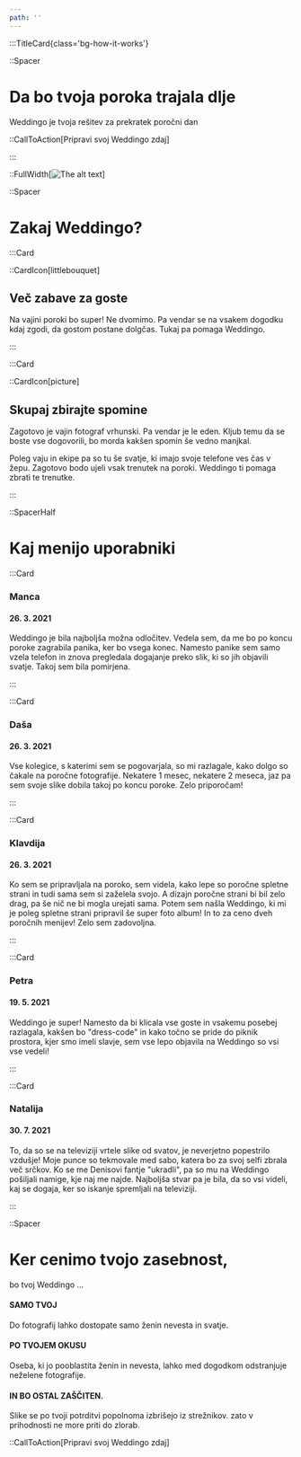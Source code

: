 ```yaml
---
path: ''
---
```



:::TitleCard{class='bg-how-it-works'}

::Spacer
# Da bo tvoja poroka trajala dlje



Weddingo je tvoja rešitev za prekratek poročni dan

::CallToAction[Pripravi svoj Weddingo zdaj]

:::




::FullWidth[![The alt text](/images/pattern.svg)]

::Spacer

# Zakaj Weddingo?

:::Card

::CardIcon[littlebouquet]

## Več zabave za goste

Na vajini poroki bo super! Ne dvomimo. Pa vendar se na vsakem dogodku kdaj zgodi, da gostom postane dolgčas. Tukaj pa pomaga Weddingo.

:::

:::Card

::CardIcon[picture]

## Skupaj zbirajte spomine

Zagotovo je vajin fotograf vrhunski. Pa vendar je le eden. Kljub temu da se boste vse dogovorili, bo morda kakšen spomin še vedno manjkal. 

Poleg vaju in ekipe pa so tu še svatje, ki imajo svoje telefone ves čas v žepu. Zagotovo bodo ujeli vsak trenutek na poroki. Weddingo ti pomaga zbrati te trenutke.

:::

::SpacerHalf
# Kaj menijo uporabniki

:::Card

### Manca

#### 26. 3. 2021

Weddingo je bila najboljša možna odločitev. Vedela sem, da me bo po koncu poroke zagrabila panika, ker bo vsega konec. Namesto panike sem samo vzela telefon in znova pregledala dogajanje preko slik, ki so jih objavili svatje. Takoj sem bila pomirjena.

:::

:::Card

### Daša

#### 26. 3. 2021

Vse kolegice, s katerimi sem se pogovarjala, so mi razlagale, kako dolgo so čakale na poročne fotografije. Nekatere 1 mesec, nekatere 2 meseca, jaz pa sem svoje slike dobila takoj po koncu poroke. Zelo priporočam!

:::

:::Card

### Klavdija

#### 26. 3. 2021

Ko sem se pripravljala na poroko, sem videla, kako lepe so poročne spletne strani in tudi sama sem si zaželela svojo. A dizajn poročne
strani bi bil zelo drag, pa še nič ne bi mogla urejati sama. Potem sem našla Weddingo, ki mi je poleg spletne strani pripravil še super foto album! In to za ceno dveh poročnih menijev! Zelo sem zadovoljna.

:::


:::Card 


### Petra

#### 19. 5. 2021

Weddingo je super! Namesto da bi klicala vse goste in vsakemu posebej razlagala, kakšen bo "dress-code" in kako točno se pride do piknik prostora, kjer smo imeli slavje, sem vse lepo objavila na Weddingo so vsi vse vedeli!

:::


:::Card 

### Natalija

#### 30. 7. 2021

To, da so se na televiziji vrtele slike od svatov, je neverjetno popestrilo vzdušje! Moje punce so tekmovale med sabo, katera bo za svoj selfi zbrala več srčkov. Ko se me Denisovi fantje
"ukradli", pa so mu na Weddingo pošiljali namige,  kje naj me najde. Najboljša stvar pa je bila, da so vsi videli, kaj se dogaja, ker so iskanje spremljali na televiziji.

:::


::Spacer
# Ker cenimo tvojo zasebnost,

bo tvoj Weddingo ...

#### SAMO TVOJ
Do fotografij lahko dostopate samo
ženin nevesta in svatje.

#### PO TVOJEM OKUSU
Oseba, ki jo pooblastita 
ženin in nevesta, lahko med 
dogodkom odstranjuje neželene 
fotografije.

#### IN BO OSTAL ZAŠČITEN.
Slike se po tvoji potrditvi
popolnoma izbrišejo iz strežnikov.
zato v prihodnosti ne more priti do
zlorab.

::CallToAction[Pripravi svoj Weddingo zdaj]